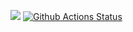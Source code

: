 <a href="https://codeclimate.com/github/codeclimate/codeclimate/maintainability"><img src="https://api.codeclimate.com/v1/badges/a99a88d28ad37a79dbf6/maintainability" /></a>
[![Github Actions Status](https://github.com/IvanP86/php-project-lvl1/workflows/myActions/badge.svg)](https://github.com/IvanP86/php-project-lvl1/actions)
